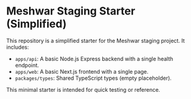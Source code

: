 # Meshwar Staging Starter (Simplified)

This repository is a simplified starter for the Meshwar staging project. It includes:

- `apps/api`: A basic Node.js Express backend with a single health endpoint.
- `apps/web`: A basic Next.js frontend with a single page.
- `packages/types`: Shared TypeScript types (empty placeholder).

This minimal starter is intended for quick testing or reference.
